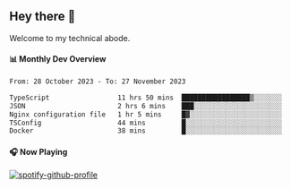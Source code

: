 ## Hey there 👋

Welcome to my technical abode.

#### 📊 Monthly Dev Overview
<!--START_SECTION:waka-->

```txt
From: 28 October 2023 - To: 27 November 2023

TypeScript                 11 hrs 50 mins  █████████████████▒░░░░░░░   69.27 %
JSON                       2 hrs 6 mins    ███░░░░░░░░░░░░░░░░░░░░░░   12.31 %
Nginx configuration file   1 hr 5 mins     █▓░░░░░░░░░░░░░░░░░░░░░░░   06.36 %
TSConfig                   44 mins         █░░░░░░░░░░░░░░░░░░░░░░░░   04.29 %
Docker                     38 mins         █░░░░░░░░░░░░░░░░░░░░░░░░   03.75 %
```

<!--END_SECTION:waka-->

#### 🎧 Now Playing

[![spotify-github-profile](https://spotify-github-profile.vercel.app/api/view?uid=james2mid&cover_image=true&theme=natemoo-re)](https://open.spotify.com/user/james2mid?si=2b3baf2b09cb499e)

